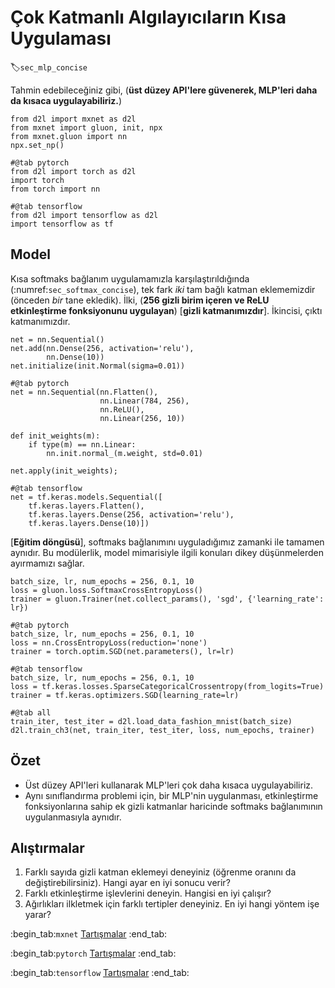 # Çok Katmanlı Algılayıcıların Kısa Uygulaması
:label:`sec_mlp_concise`

Tahmin edebileceğiniz gibi, (**üst düzey API'lere güvenerek, MLP'leri daha da kısaca uygulayabiliriz.**)

```{.python .input}
from d2l import mxnet as d2l
from mxnet import gluon, init, npx
from mxnet.gluon import nn
npx.set_np()
```

```{.python .input}
#@tab pytorch
from d2l import torch as d2l
import torch
from torch import nn
```

```{.python .input}
#@tab tensorflow
from d2l import tensorflow as d2l
import tensorflow as tf
```

## Model

Kısa softmaks bağlanım uygulamamızla karşılaştırıldığında (:numref:`sec_softmax_concise`), tek fark *iki* tam bağlı katman eklememizdir (önceden *bir* tane ekledik). İlki, (**256 gizli birim içeren ve ReLU etkinleştirme fonksiyonunu uygulayan**) [**gizli katmanımızdır**]. İkincisi, çıktı katmanımızdır.

```{.python .input}
net = nn.Sequential()
net.add(nn.Dense(256, activation='relu'),
        nn.Dense(10))
net.initialize(init.Normal(sigma=0.01))
```

```{.python .input}
#@tab pytorch
net = nn.Sequential(nn.Flatten(),
                    nn.Linear(784, 256),
                    nn.ReLU(),
                    nn.Linear(256, 10))

def init_weights(m):
    if type(m) == nn.Linear:
        nn.init.normal_(m.weight, std=0.01)

net.apply(init_weights);
```

```{.python .input}
#@tab tensorflow
net = tf.keras.models.Sequential([
    tf.keras.layers.Flatten(),
    tf.keras.layers.Dense(256, activation='relu'),
    tf.keras.layers.Dense(10)])
```

[**Eğitim döngüsü**], softmaks bağlanımını uyguladığımız zamanki ile tamamen aynıdır. Bu modülerlik, model mimarisiyle ilgili konuları dikey düşünmelerden ayırmamızı sağlar.

```{.python .input}
batch_size, lr, num_epochs = 256, 0.1, 10
loss = gluon.loss.SoftmaxCrossEntropyLoss()
trainer = gluon.Trainer(net.collect_params(), 'sgd', {'learning_rate': lr})
```

```{.python .input}
#@tab pytorch
batch_size, lr, num_epochs = 256, 0.1, 10
loss = nn.CrossEntropyLoss(reduction='none')
trainer = torch.optim.SGD(net.parameters(), lr=lr)
```

```{.python .input}
#@tab tensorflow
batch_size, lr, num_epochs = 256, 0.1, 10
loss = tf.keras.losses.SparseCategoricalCrossentropy(from_logits=True)
trainer = tf.keras.optimizers.SGD(learning_rate=lr)
```

```{.python .input}
#@tab all
train_iter, test_iter = d2l.load_data_fashion_mnist(batch_size)
d2l.train_ch3(net, train_iter, test_iter, loss, num_epochs, trainer)
```

## Özet

* Üst düzey API'leri kullanarak MLP'leri çok daha kısaca uygulayabiliriz.
* Aynı sınıflandırma problemi için, bir MLP'nin uygulanması, etkinleştirme fonksiyonlarına sahip ek gizli katmanlar haricinde softmaks bağlanımının uygulanmasıyla aynıdır.

## Alıştırmalar

1. Farklı sayıda gizli katman eklemeyi deneyiniz (öğrenme oranını da değiştirebilirsiniz). Hangi ayar en iyi sonucu verir?
1. Farklı etkinleştirme işlevlerini deneyin. Hangisi en iyi çalışır?
1. Ağırlıkları ilkletmek için farklı tertipler deneyiniz. En iyi hangi yöntem işe yarar?

:begin_tab:`mxnet`
[Tartışmalar](https://discuss.d2l.ai/t/94)
:end_tab:

:begin_tab:`pytorch`
[Tartışmalar](https://discuss.d2l.ai/t/95)
:end_tab:

:begin_tab:`tensorflow`
[Tartışmalar](https://discuss.d2l.ai/t/262)
:end_tab:
